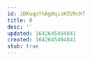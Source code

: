 ```yaml
---
id: iDKuqoYhAg0qioHZV9cKf
title: 0
desc: ''
updated: 1642645494841
created: 1642645494841
stub: true
---
```


